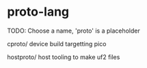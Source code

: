 # proto-lang

TODO: Choose a name, 'proto' is a placeholder

cproto/ device build targetting pico

hostproto/ host tooling to make uf2 files